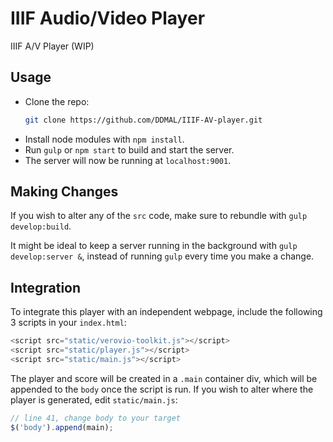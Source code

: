 # IIIF Audio/Video Player
IIIF A/V Player (WIP)

## Usage
- Clone the repo:
    ```bash
    git clone https://github.com/DDMAL/IIIF-AV-player.git
    ```
- Install node modules with `npm install`.
- Run `gulp` or `npm start` to build and start the server.
- The server will now be running at `localhost:9001`. 

## Making Changes
If you wish to alter any of the `src` code, make sure to rebundle with `gulp develop:build`. 

It might be ideal to keep a server running in the background with `gulp develop:server &`, instead of running `gulp` every time you make a change.

## Integration
To integrate this player with an independent webpage, include the following 3 scripts in your `index.html`:
```javascript
<script src="static/verovio-toolkit.js"></script>
<script src="static/player.js"></script>
<script src="static/main.js"></script>
```
The player and score will be created in a `.main` container div, which will be appended to the `body` once the script is run. If you wish to alter where the player is generated, edit `static/main.js`:
```javascript
// line 41, change body to your target
$('body').append(main);
```